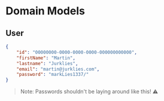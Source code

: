 # Domain Models

## User

```json
{
	"id": "00000000-0000-0000-0000-000000000000",
	"firstName": "Martin",
	"lastname": "Jurklies",
	"email": "martin@jurklies.com",
	"password": "markLies1337/"
}
```

> Note: Passwords shouldn't be laying around like this! ⚠️

